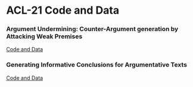 # ACL-21 Code and Data

### Argument Undermining: Counter-Argument generation by Attacking Weak Premises
[Code and Data](https://github.com/webis-de/acl21-counter-argument-generation-by-attacking-weak-premises)

### Generating Informative Conclusions for Argumentative Texts
[Code and Data](https://github.com/webis-de/acl21-informative-conclusion-generation) 
